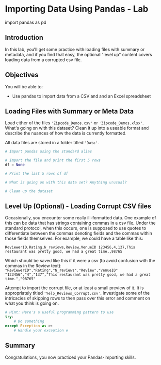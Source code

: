 # Importing Data Using Pandas - Lab
import pandas as pd

## Introduction

In this lab, you'll get some practice with loading files with summary or metadata, and if you find that easy, the optional "level up" content covers loading data from a corrupted csv file.

## Objectives
You will be able to:

- Use pandas to import data from a CSV and and an Excel spreadsheet  

##  Loading Files with Summary or Meta Data

Load either of the files `'Zipcode_Demos.csv'` or `'Zipcode_Demos.xlsx'`. What's going on with this dataset? Clean it up into a useable format and describe the nuances of how the data is currently formatted.

All data files are stored in a folder titled `'Data'`.


```python
# Import pandas using the standard alias

```


```python
# Import the file and print the first 5 rows
df = None

```


```python
# Print the last 5 rows of df

```


```python
# What is going on with this data set? Anything unusual?
```


```python
# Clean up the dataset

```

## Level Up (Optional) - Loading Corrupt CSV files

Occasionally, you encounter some really ill-formatted data. One example of this can be data that has strings containing commas in a csv file. Under the standard protocol, when this occurs, one is supposed to use quotes to differentiate between the commas denoting fields and the commas within those fields themselves. For example, we could have a table like this:  

`ReviewerID,Rating,N_reviews,Review,VenueID
123456,4,137,This restaurant was pretty good, we had a great time.,98765`

Which should be saved like this if it were a csv (to avoid confusion with the commas in the Review text):
`"ReviewerID","Rating","N_reviews","Review","VenueID"
"123456","4","137","This restaurant was pretty good, we had a great time.","98765"`

Attempt to import the corrupt file, or at least a small preview of it. It is appropriately titled `'Yelp_Reviews_Corrupt.csv'`. Investigate some of the intricacies of skipping rows to then pass over this error and comment on what you think is going on.


```python
# Hint: Here's a useful programming pattern to use
try:
    # Do something
except Exception as e:
    # Handle your exception e
```

## Summary

Congratulations, you now practiced your Pandas-importing skills.

